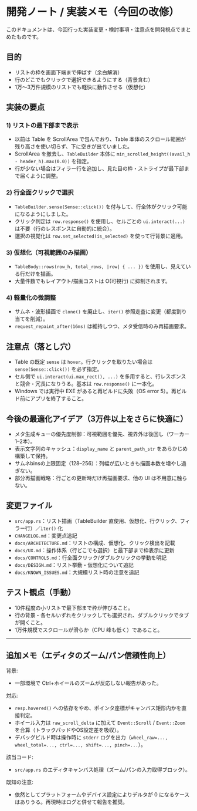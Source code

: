 # 開発ノート / 実装メモ（今回の改修）

このドキュメントは、今回行った実装変更・検討事項・注意点を開発視点でまとめたものです。

## 目的
- リストの枠を画面下端まで伸ばす（余白解消）
- 行のどこでもクリックで選択できるようにする（背景含む）
- 1万〜3万件規模のリストでも軽快に動作させる（仮想化）

## 実装の要点

### 1) リストの最下部まで表示
- 以前は Table を ScrollArea で包んでおり、Table 本体のスクロール範囲が残り高さを使い切らず、下に空きが出ていました。
- ScrollArea を撤去し、`TableBuilder` 本体に `min_scrolled_height((avail_h - header_h).max(0.0))` を指定。
- 行が少ない場合はフィラー行を追加し、見た目の枠・ストライプが最下部まで届くように調整。

### 2) 行全面クリックで選択
- `TableBuilder.sense(Sense::click())` を付与して、行全体がクリック可能になるようにしました。
- クリック判定は `row.response()` を使用し、セルごとの `ui.interact(...)` は不要（行のレスポンスに自動的に統合）。
- 選択の視覚化は `row.set_selected(is_selected)` を使って行背景に適用。

### 3) 仮想化（可視範囲のみ描画）
- `TableBody::rows(row_h, total_rows, |row| { ... })` を使用し、見えている行だけを描画。
- 大量件数でもレイアウト/描画コストは O(可視行) に抑制されます。

### 4) 軽量化の微調整
- サムネ・波形描画で `clone()` を廃止し、`iter()` 参照走査に変更（都度割り当てを削減）。
- `request_repaint_after(16ms)` は維持しつつ、メタ受信時のみ再描画要求。

## 注意点（落とし穴）
- Table の既定 `sense` は `hover`。行クリックを取りたい場合は `sense(Sense::click())` を必ず指定。
- セル側で `ui.interact(ui.max_rect(), ...)` を多用すると、行レスポンスと競合・冗長になりうる。基本は `row.response()` に一本化。
- Windows では実行中 EXE があると再ビルドに失敗（OS error 5）。再ビルド前にアプリを終了すること。

## 今後の最適化アイデア（3万件以上をさらに快適に）
- メタ生成キューの優先度制御：可視範囲を優先、視界外は後回し（ワーカー1–2本）。
- 表示文字列のキャッシュ：`display_name` と `parent_path_str` をあらかじめ構築して保持。
- サムネbinsの上限固定（128–256）：列幅が広いときも描画本数を増やし過ぎない。
- 部分再描画戦略：行ごとの更新時だけ再描画要求、他の UI は不用意に触らない。

## 変更ファイル
- `src/app.rs`：リスト描画（TableBuilder 直使用、仮想化、行クリック、フィラー行）／`iter()` 化
- `CHANGELOG.md`：変更点追記
- `docs/ARCHITECTURE.md`：リストの構成、仮想化、クリック検出を記載
- `docs/UX.md`：操作体系（行どこでも選択）と最下部まで枠表示に更新
- `docs/CONTROLS.md`：行全面クリック/ダブルクリックの挙動を明記
- `docs/DESIGN.md`：リスト挙動・仮想化について追記
- `docs/KNOWN_ISSUES.md`：大規模リスト時の注意を追記

## テスト観点（手動）
- 10件程度の小リストで最下部まで枠が伸びること。
- 行の背景・各セルいずれをクリックしても選択され、ダブルクリックでタブが開くこと。
- 1万件規模でスクロールが滑らか（CPU 峰も低く）であること。

---

## 追加メモ（エディタのズーム/パン信頼性向上）

背景:
- 一部環境で Ctrl+ホイールのズームが反応しない報告があった。

対応:
- `resp.hovered()` への依存をやめ、ポインタ座標がキャンバス矩形内かを直接判定。
- ホイール入力は `raw_scroll_delta` に加えて `Event::Scroll` / `Event::Zoom` を合算（トラックパッドやOS設定差を吸収）。
- デバッグビルド時は操作時に `stderr` ログを出力（`wheel_raw=..., wheel_total=..., ctrl=..., shift=..., pinch=...`）。

該当コード:
- `src/app.rs` のエディタキャンバス処理（ズーム/パンの入力取得ブロック）。

既知の注意:
- 依然としてプラットフォームやデバイス設定によりデルタが 0 になるケースはありうる。再現時はログと併せて報告を推奨。
